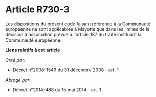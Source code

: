 # Article R730-3

Les dispositions du présent code faisant référence à la Communauté européenne ne sont applicables à Mayotte que dans les
limites de la décision d'association prévue à l'article 187 du traité instituant la Communauté européenne.

**Liens relatifs à cet article**

_Créé par_:

  - Décret n°2008-1549 du 31 décembre 2008 - art. 1

_Abrogé par_:

  - Décret n°2014-488 du 15 mai 2014 - art. 1
